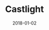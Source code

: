 ---
layout: site
title: "Castlight"
date: 2018-01-02
categories: [community]
version: 1.4.9
major: 1
minor: 4
patch: 9
slug: castlight
link: https://us.castlighthealth.com/
submitter: lpolepeddi
permalink: /sites/:slug
---
